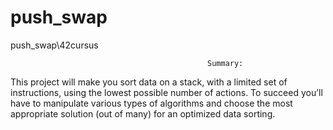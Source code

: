 # push_swap
push_swap\42cursus


                                                Summary:
This project will make you sort data on a stack, with a limited set of instructions, using
the lowest possible number of actions. To succeed you’ll have to manipulate various types of 
algorithms and choose the most appropriate solution (out of many) for an optimized data sorting.
